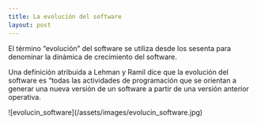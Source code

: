 ```yaml
---
title: La evolución del software
layout: post
---
```

<p> 
  El término “evolución” del software se utiliza desde los sesenta para denominar la dinámica de crecimiento del software. 

 Una definición atribuida a Lehman y Ramil dice que la evolución del software es “todas las actividades de programación que se orientan a generar una nueva versión de un software a partir de una versión anterior operativa. 
</p>
![evolucin_software](/assets/images/evolucin_software.jpg)
